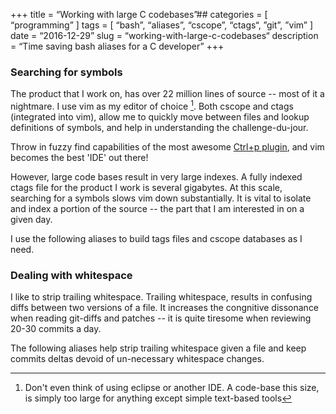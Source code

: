 +++
title = “Working with large C codebases”## 
categories = [
“programming”
]
tags = [
   “bash”,
  “aliases”,
  “cscope”,
  “ctags“,
  ”git”,
  ”vim”
]
date = “2016-12-29”
slug = “working-with-large-c-codebases“
description = “Time saving bash aliases for a C developer”
+++

### Searching for symbols

The product that I work on, has over 22 million lines of source -- most of it a nightmare. I use vim as my editor of choice [^1]. Both cscope and ctags (integrated into vim), allow me to quickly move between files and lookup definitions of symbols, and help in understanding the challenge-du-jour. 

Throw in fuzzy find capabilities of the most awesome [Ctrl+p plugin][1], and vim becomes the best 'IDE' out there!

However, large code bases result in very large indexes. A fully indexed ctags file for the product I work is several gigabytes. At this scale, searching for a symbols slows vim down substantially. It is vital to isolate and index a portion of the source -- the part that I am interested in on a given day.

I use the following aliases to build tags files and cscope databases as I need.

<script src="https://gist.github.com/shiva/89240cdece79f84867f0feeb9d73f1f5.js"></script>

### Dealing with whitespace

I like to strip trailing whitespace. Trailing whitespace, results in confusing diffs between two versions of a file. It increases the congnitive dissonance when reading git-diffs and patches -- it is quite tiresome when reviewing 20-30 commits a day. 

The following aliases help strip trailing whitespace given a file and keep commits deltas devoid of un-necessary whitespace changes.

<script src="https://gist.github.com/shiva/7f5ab9dbc7ed5bea59a4ce03aa2c9fb8.js"></script>

[1]: https://github.com/kien/ctrlp.vim

[^1]: Don't even think of using eclipse or another IDE. A code-base this size, is simply too large for anything except simple text-based tools
<!--stackedit_data:
eyJoaXN0b3J5IjpbMTU2NDY4OTQ4MSwxODgyNTI1MTk4XX0=
-->